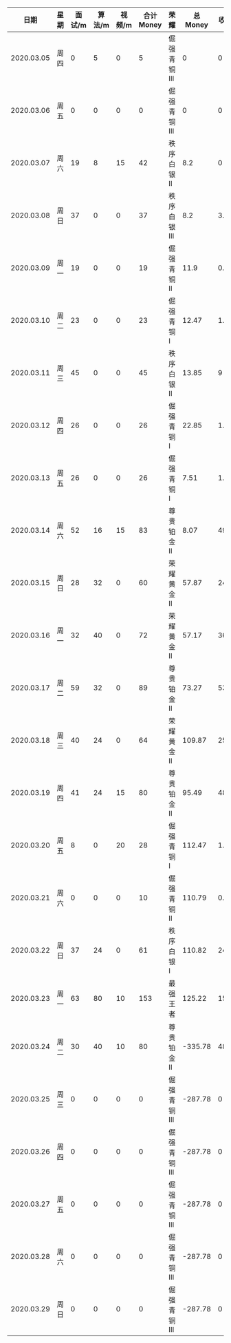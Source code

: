   

| 日期       | 星期 | 面试/m | 算法/m | 视频/m | 合计 Money | 荣耀       | 总 Money | 收入 | 支出  |
| ---------- | ---- | ------ | ------ | ------ | ---------- | :--------- | -------- | ---- | ----- |
| 2020.03.05 | 周四 | 0      | 5      | 0      | 5          | 倔强青铜 Ⅲ | 0        | 0    | 0     |
| 2020.03.06 | 周五 | 0      | 0      | 0      | 0          | 倔强青铜 Ⅲ | 0        | 0    | 0     |
| 2020.03.07 | 周六 | 19     | 8      | 15     | 42         | 秩序白银 Ⅱ | 8.2      | 0    | 0     |
| 2020.03.08 | 周日 | 37     | 0      | 0      | 37         | 秩序白银 Ⅲ | 8.2      | 3.7  | 0     |
| 2020.03.09 | 周一 | 19     | 0      | 0      | 19         | 倔强青铜 Ⅱ | 11.9     | 0.57 | 0     |
| 2020.03.10 | 周二 | 23     | 0      | 0      | 23         | 倔强青铜 Ⅰ | 12.47    | 1.38 | 0     |
| 2020.03.11 | 周三 | 45     | 0      | 0      | 45         | 秩序白银 Ⅱ | 13.85    | 9    | 0     |
| 2020.03.12 | 周四 | 26     | 0      | 0      | 26         | 倔强青铜 Ⅰ | 22.85    | 1.56 | 16.9  |
| 2020.03.13 | 周五 | 26     | 0      | 0      | 26         | 倔强青铜 Ⅰ | 7.51     | 1.56 | 0     |
| 2020.03.14 | 周六 | 52     | 16     | 15     | 83         | 尊贵铂金 Ⅱ | 8.07     | 49.8 | 7.88  |
| 2020.03.15 | 周日 | 28     | 32     | 0      | 60         | 荣耀黄金 Ⅱ | 57.87    | 24   | 24.7  |
| 2020.03.16 | 周一 | 32     | 40     | 0      | 72         | 荣耀黄金 Ⅱ | 57.17    | 36   | 19.9  |
| 2020.03.17 | 周二 | 59     | 32     | 0      | 89         | 尊贵铂金 Ⅱ | 73.27    | 53.4 | 16.8  |
| 2020.03.18 | 周三 | 40     | 24     | 0      | 64         | 荣耀黄金 Ⅱ | 109.87   | 25.6 | 39.98 |
| 2020.03.19 | 周四 | 41     | 24     | 15     | 80         | 尊贵铂金 Ⅱ | 95.49    | 48   | 30.75 |
| 2020.03.20 | 周五 | 8      | 0      | 20     | 28         | 倔强青铜 Ⅰ | 112.47   | 1.68 | 0     |
| 2020.03.21 | 周六 | 0      | 0      | 0      | 10         | 倔强青铜 Ⅱ | 110.79   | 0.03 | 0     |
| 2020.03.22 | 周日 | 37     | 24     | 0      | 61         | 秩序白银 Ⅰ | 110.82   | 24.4 | 10    |
| 2020.03.23 | 周一 | 63     | 80     | 10     | 153        | 最强王者   | 125.22   | 153  | 614   |
| 2020.03.24 | 周二 | 30     | 40     | 10     | 80         | 尊贵铂金 Ⅱ | -335.78  | 48   | 0     |
| 2020.03.25 | 周三 | 0      | 0      | 0      | 0          | 倔强青铜 Ⅲ | -287.78  | 0    | 0     |
| 2020.03.26 | 周四 | 0      | 0      | 0      | 0          | 倔强青铜 Ⅲ | -287.78  | 0    | 0     |
| 2020.03.27 | 周五 | 0      | 0      | 0      | 0          | 倔强青铜 Ⅲ | -287.78  | 0    | 0     |
| 2020.03.28 | 周六 | 0      | 0      | 0      | 0          | 倔强青铜 Ⅲ | -287.78  | 0    | 0     |
| 2020.03.29 | 周日 | 0      | 0      | 0      | 0          | 倔强青铜 Ⅲ | -287.78  | 0    | 0     |

